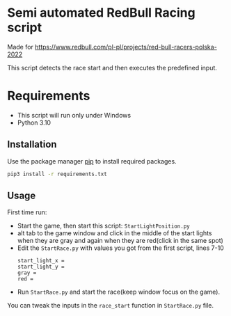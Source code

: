 # Semi automated RedBull Racing script
Made for https://www.redbull.com/pl-pl/projects/red-bull-racers-polska-2022

This script detects the race start and then executes the predefined input.

# Requirements
  * This script will run only under Windows
  * Python 3.10

## Installation

Use the package manager [pip](https://pip.pypa.io/en/stable/) to install required packages.

```bash
pip3 install -r requirements.txt
```

## Usage
First time run:

* Start the game, then start this script: ```StartLightPosition.py```
* alt tab to the game window and click in the middle of the start lights when they are gray and again when they are red(click in the same spot)
* Edit the ```StartRace.py``` with values you got from the first script, lines 7-10
    ```
    start_light_x = 
    start_light_y = 
    gray = 
    red = 
    ```
* Run ```StartRace.py``` and start the race(keep window focus on the game).

You can tweak the inputs in the ```race_start``` function in ```StartRace.py``` file.